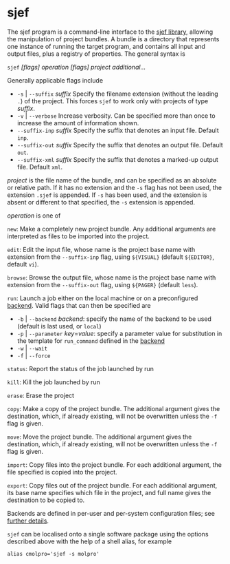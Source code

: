 sjef
====

The sjef program is a command-line interface to the [sjef library](README.md), allowing the manipulation of  project bundles.
  A bundle is a directory that represents one instance of running the target program, and contains all input and output files, plus a registry of properties.
  The general syntax is

`sjef` *[flags]* *operation* *[flags]* *project* *additional...*

Generally applicable flags include

- `-s` | `--suffix` *suffix* Specify the filename extension (without the leading `.`) of the project. This forces `sjef` to work only with projects of type *suffix*.
- `-v` | `--verbose` Increase verbosity. Can be specified more than once to increase the amount of information shown.
- `--suffix-inp` *suffix* Specify the suffix that denotes an input file. Default `inp`.
- `--suffix-out` *suffix* Specify the suffix that denotes an output file. Default `out`.
- `--suffix-xml` *suffix* Specify the suffix that denotes a marked-up output file. Default `xml`.

*project* is the file name of the bundle, and can be specified as an absolute or relative path. If it has no extension and the `-s` flag has not been used, the extension `.sjef` is appended.
If `-s` has been used, and the extension is absent or different to that specified, the `-s` extension is appended.

*operation* is one of

`new`: Make a completely new project bundle. Any additional arguments are interpreted as files to be imported into the project.

`edit`: Edit the input file, whose name is the project base name with extension from the `--suffix-inp` flag,
using `${VISUAL}` (default `${EDITOR}`, default `vi`).

`browse`: Browse the output file, whose name is the project base name with extension from the `--suffix-out` flag, using `${PAGER}` (default `less`).

`run`: Launch a job either on the local machine or on a preconfigured [backend](lib/backends.md). Valid flags that can then be specified are
- `-b` | `--backend` *backend*: specify the name of the backend to be used (default is last used, or `local`)
- `-p` | `--parameter` *key*=*value*: specify a parameter value for substitution in the template for `run_command` defined in the [backend](lib/backends.md)
- `-w` | `--wait`
- `-f` | `--force`

`status`: Report the status of the job launched by run

`kill`: Kill the job launched by run

`erase`: Erase the project

`copy`: Make a copy of the project bundle. The additional argument gives the destination, which, if already existing, will not be overwritten unless the `-f` flag is given.

`move`:  Move the project bundle. The additional argument gives the destination, which, if already existing, will not be overwritten unless the `-f` flag is given.

`import`: Copy files into the project bundle. For each additional argument, the file specified is copied into the project.

`export`: Copy files out of the project bundle. For each additional argument, its base name specifies which file in the project, and full name gives the destination to be copied to.

Backends are defined in per-user and per-system configuration files; see [further details](lib/backends.md).

`sjef` can be localised onto a single software package using the options described above with the help of a shell alias, for example
````
alias cmolpro='sjef -s molpro'
````

[//]: # ( @page sjef About sjef)
